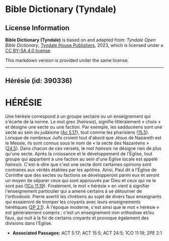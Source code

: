 # Bible Dictionary (Tyndale)

## License Information

**Bible Dictionary (Tyndale)** is based on and adapted from: _Tyndale Open Bible Dictionary_, [Tyndale House Publishers](https://tyndaleopenresources.com/), 2023, which is licensed under a [CC BY-SA 4.0 license](https://creativecommons.org/licenses/by-sa/4.0/legalcode.en).

This markdown version is provided under the same license.



--------------------------------

## Hérésie (id: 390336)

HÉRÉSIE
=======

Une hérésie correspond à un groupe sectaire ou un enseignement qui s'écarte de la norme. Le mot grec (*hairesis*), signifie littéralement « choix » et désigne une secte ou une faction. Par exemple, les sadducéens sont une secte au sein du judaïsme ([Ac 5\.17](https://ref.ly/Acts5:17)), tout comme les pharisiens ([15\.5](https://ref.ly/Acts15:5)). Lorsque de nombreux Juifs croient tout d'abord que Jésus de Nazareth est le Messie, ils sont connus sous le nom de « la secte des Nazaréens » ([24\.5](https://ref.ly/Acts24:5)). Dans chacun de ces versets, le mot *hairesis* ne désigne rien de plus qu'une secte. Après la croissance et le développement de l'Église, tout groupe qui appartient à une faction au sein d'une Église locale est appelé *hairesis.* C'est\-à\-dire que c'est une secte dont certaines opinions sont contraires aux vérités établies par les apôtres. Ainsi, Paul dit à l'Église de Corinthe que des sectes ou factions se développeront parmi eux et seront un moyen de séparer ceux qui sont approuvés par Dieu et ceux qui ne le sont pas ([1Co 11\.19](https://ref.ly/1Cor11:19)). Finalement, le mot « hérésie » en vient à signifier l'enseignement particulier qui a amené certains à se détourner de l'orthodoxie. Pierre avertit les chrétiens au sujet de divers faux enseignants qui essaieront de tromper les croyants avec leurs enseignements hérétiques ([2P 2\.1](https://ref.ly/2Pet2:1)). À l'époque moderne, c'est ainsi que le mot « hérésie » est généralement compris ; c'est un enseignement non orthodoxe et/ou faux, qui nuit à la foi de certains croyants et provoque également des divisions dans l'Église.

* **Associated Passages:** ACT 5:17; ACT 15:5; ACT 24:5; 1CO 11:19; 2PE 2:1

